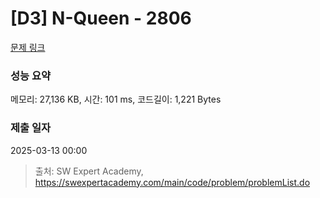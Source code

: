 # [D3] N-Queen - 2806 

[문제 링크](https://swexpertacademy.com/main/code/problem/problemDetail.do?contestProbId=AV7GKs06AU0DFAXB) 

### 성능 요약

메모리: 27,136 KB, 시간: 101 ms, 코드길이: 1,221 Bytes

### 제출 일자

2025-03-13 00:00



> 출처: SW Expert Academy, https://swexpertacademy.com/main/code/problem/problemList.do